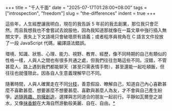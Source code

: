+++
title = "千人千面"
date = "2025-07-17T01:28:00+08:00"
tags = ["introspection", "freedom"]
slug = "the-differences"
indent = true
+++

這些年，人生經歷讓我明白，現在的我告訴 5 年前的我去創業，那位我只會茫然。而且我想我也不會嘗試去說服他，因為我知道那就像在一篇文章中強行插入無關文字，喪失上下文語境只會破壞原有語義；或者程序員視角在 C 語言文件投放了一段 JavaScript 代碼，編譯語法錯誤。

環境、知識、狀態、心理、能力、視野、教育、經歷，像不同時期的自己有類似的性格一樣，人與人之間也有很多共通之處，但我們往往忽略這些不同。沒錯，不管甚麼人，路上遇到我們都能聊天（甚至只需表情手勢），甚至還能一起吃頓飯，但往往也就僅限此，因各自人生意義理解早已不同。

隨著時間，人與人確實走在不同[分枝](https://reuixiy.notion.site/10cc9131ed4f808abe25e0e854e626ad)，善意假設、瞭解自己，知道自己內心喜歡甚麼不喜歡甚麼、想要甚麼不想要甚麼、喜歡與甚麼人為友，才不會與自己產生紛爭。[追隨興趣、抱擁創造](https://reuixiy.notion.site/231c9131ed4f8003932bd8d09ba4a8ca)，選擇與志同道合的朋友一起前行。平靜如瓦爾登之湖水，又像[抹香鯨](https://reuixiy.notion.site/234c9131ed4f80f281a5c0d9d9f2bd5e)在大海自然游動般美麗、自在、自由。[*](https://reuixiy.notion.site/232c9131ed4f8076acf1d369e90efc28)